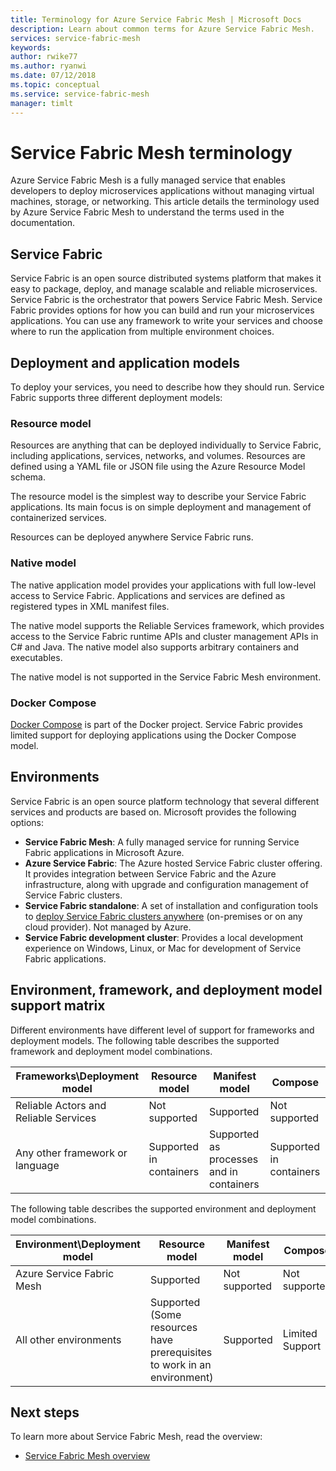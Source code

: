 ```yaml
---
title: Terminology for Azure Service Fabric Mesh | Microsoft Docs
description: Learn about common terms for Azure Service Fabric Mesh.
services: service-fabric-mesh
keywords:  
author: rwike77
ms.author: ryanwi
ms.date: 07/12/2018
ms.topic: conceptual
ms.service: service-fabric-mesh
manager: timlt 
---
```

# Service Fabric Mesh terminology

Azure Service Fabric Mesh is a fully managed service that enables developers to deploy microservices applications without managing virtual machines, storage, or networking. This article details the terminology used by Azure Service Fabric Mesh to understand the terms used in the documentation.

## Service Fabric

Service Fabric is an open source distributed systems platform that makes it easy to package, deploy, and manage scalable and reliable microservices. Service Fabric is the orchestrator that powers Service Fabric Mesh. Service Fabric provides options for how you can build and run your microservices applications. You can use any framework to write your services and choose where to run the application from multiple environment choices.

## Deployment and application models 

To deploy your services, you need to describe how they should run. Service Fabric supports three different deployment models:

### Resource model
Resources are anything that can be deployed individually to Service Fabric, including applications, services, networks, and volumes. Resources are defined using a YAML file or JSON file using the Azure Resource Model schema.

The resource model is the simplest way to describe your Service Fabric applications. Its main focus is on simple deployment and management of containerized services.

Resources can be deployed anywhere Service Fabric runs.

### Native model
The native application model provides your applications with full low-level access to Service Fabric. Applications and services are defined as registered types in XML manifest files.

The native model supports the Reliable Services framework, which provides access to the Service Fabric runtime APIs and cluster management APIs in C# and Java. The native model also supports arbitrary containers and executables.

The native model is not supported in the Service Fabric Mesh environment.

### Docker Compose 
[Docker Compose](https://docs.docker.com/compose/) is part of the Docker project. Service Fabric provides limited support for deploying applications using the Docker Compose model.

## Environments

Service Fabric is an open source platform technology that several different services and products are based on. Microsoft provides the following options:

 - **Service Fabric Mesh**: A fully managed service for running Service Fabric applications in Microsoft Azure.
 - **Azure Service Fabric**: The Azure hosted Service Fabric cluster offering. It provides integration between Service Fabric and the Azure infrastructure, along with upgrade and configuration management of Service Fabric clusters.
 - **Service Fabric standalone**: A set of installation and configuration tools to [deploy Service Fabric clusters anywhere](/azure/service-fabric/service-fabric-deploy-anywhere) (on-premises or on any cloud provider). Not managed by Azure.
 - **Service Fabric development cluster**: Provides a local development experience on Windows, Linux, or Mac for development of Service Fabric applications.

## Environment, framework, and deployment model support matrix
Different environments have different level of support for frameworks and deployment models. The following table describes the supported framework and deployment model combinations.

|Frameworks\Deployment model |Resource model |Manifest model | Compose|
|---|---|---|---|
|Reliable Actors and Reliable Services |Not supported |Supported |Not supported |
|Any other framework or language |Supported in containers |Supported as processes and in containers |Supported in containers |

The following table describes the supported environment and deployment model combinations.

|Environment\Deployment model |Resource model |Manifest model |Compose |
|---|---|---|---|
|Azure Service Fabric Mesh |Supported |Not supported|Not supported |
|All other environments |Supported (Some resources have prerequisites to work in an environment) |Supported |Limited Support |

## Next steps

To learn more about Service Fabric Mesh, read the overview:
- [Service Fabric Mesh overview](service-fabric-mesh-overview.md)
